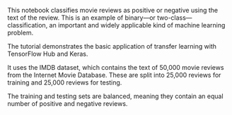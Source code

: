 This notebook classifies movie reviews as positive or negative using the text of the review. This is an example of binary—or two-class—classification, an important and widely applicable kind of machine learning problem.

The tutorial demonstrates the basic application of transfer learning with TensorFlow Hub and Keras.

It uses the IMDB dataset, which contains the text of 50,000 movie reviews from the Internet Movie Database. These are split into 25,000 reviews for training and 25,000 reviews for testing.

The training and testing sets are balanced, meaning they contain an equal number of positive and negative reviews.



